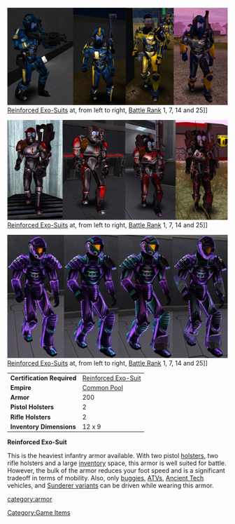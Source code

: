 ![](images/NCRexoArmors.jpg "fig:NCRexoArmors.jpg") [Reinforced
Exo-Suits](Reinforced_Exo-Suit.md "wikilink") at, from left to right,
[Battle Rank](Battle_Rank.md "wikilink") 1, 7, 14 and 25\]\]

![](images/TRRexoArmors2.jpg "fig:TRRexoArmors2.jpg") [Reinforced
Exo-Suits](Reinforced_Exo-Suit.md "wikilink") at, from left to right,
[Battle Rank](Battle_Rank.md "wikilink") 1, 7, 14 and 25\]\]

![](images/VS_Rexos.jpg "fig:VS_Rexos.jpg") [Reinforced
Exo-Suits](Reinforced_Exo-Suit.md "wikilink") at, from left to right,
[Battle Rank](Battle_Rank.md "wikilink") 1, 7, 14 and 25\]\]

|                            |                                                                         |
| -------------------------- | ----------------------------------------------------------------------- |
| **Certification Required** | [Reinforced Exo-Suit](<Reinforced_Exo-Suit_(Certification)> "wikilink") |
| **Empire**                 | [Common Pool](Common_Pool.md "wikilink")                                |
| **Armor**                  | 200                                                                     |
| **Pistol Holsters**        | 2                                                                       |
| **Rifle Holsters**         | 2                                                                       |
| **Inventory Dimensions**   | 12 x 9                                                                  |

**Reinforced Exo-Suit**

This is the heaviest infantry armor available. With two pistol
[holsters](holster.md "wikilink"), two rifle holsters and a large
[inventory](inventory.md "wikilink") space, this armor is well suited for
battle. However, the bulk of the armor reduces your foot speed and is a
significant tradeoff in terms of mobility. Also, only
[buggies](Vehicle_Index.md#Buggies "wikilink"),
[ATVs](Vehicle_Index.md#ATV "wikilink"), [Ancient
Tech](Core_Combat.md#Vehicles "wikilink") vehicles, and [Sunderer
variants](Sunderer.md "wikilink") can be driven while wearing this armor.

[category:armor](category:armor.md "wikilink")

[Category:Game Items](Category:Game_Items.md "wikilink")

